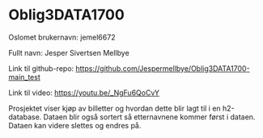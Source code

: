 # Oblig3DATA1700

Oslomet brukernavn: jemel6672

Fullt navn: Jesper Sivertsen Mellbye

Link til github-repo: https://github.com/Jespermellbye/Oblig3DATA1700-main_test

Link til video: https://youtu.be/_NgFu6QoCvY

Prosjektet viser kjøp av billetter og hvordan dette blir lagt til i en h2-database. Dataen blir også sortert så etternavnene kommer først i dataen. Dataen kan videre slettes og endres på.

